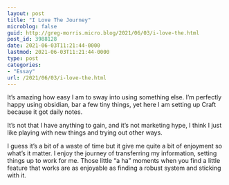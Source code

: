 ```yaml
---
layout: post
title: "I Love The Journey"
microblog: false
guid: http://greg-morris.micro.blog/2021/06/03/i-love-the.html
post_id: 3988128
date: 2021-06-03T11:21:44-0000
lastmod: 2021-06-03T11:21:44-0000
type: post
categories:
- "Essay"
url: /2021/06/03/i-love-the.html
---
```

<!--kg-card-begin: html--><p>It’s amazing how easy I am to sway into using something else. I’m perfectly happy using obsidian, bar a few tiny things, yet here I am setting up Craft because it got daily notes.</p>
<p>It’s not that I have anything to gain, and it’s not marketing hype, I think I just like playing with new things and trying out other ways.</p>
<p>I guess it’s a bit of a waste of time but it give me quite a bit of enjoyment so what’s it matter. I enjoy the journey of transferring my information, setting things up to work for me. Those little “a ha” moments when you find a little feature that works are as enjoyable as finding a robust system and sticking with it.</p>
<!--kg-card-end: html-->
